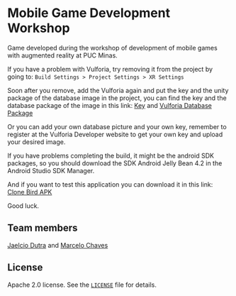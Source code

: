 # Mobile Game Development Workshop

Game developed during the workshop of development of mobile games with augmented reality at PUC Minas.

If you have a problem with Vulforia, try removing it from the project by going to:
`Build Settings > Project Settings > XR Settings`

Soon after you remove, add the Vulforia again and put the key and the unity package of the database image in the project, you can find the key and the database package of the image in this link:
[Key](key.txt) and
[Vulforia Database Package](https://drive.google.com/file/d/1EchVJc3Uyfbeq5n3MN8bwwxts01JsGEr/view?usp=sharing)

Or you can add your own database picture and your own key, remember to register at the Vulforia Developer website to get your own key and upload your desired image.

If you have problems completing the build, it might be the android SDK packages, so you should download the SDK Android Jelly Bean 4.2 in the Android Studio SDK Manager.

And if you want to test this application you can download it in this link: [Clone Bird APK](https://drive.google.com/open?id=16l86hROB6hFcDQnZjy1xFiQVwszqvRxo)

Good luck.

## Team members
[Jaelcio Dutra](https://www.linkedin.com/in/jaelcio-dutra) and [Marcelo Chaves](https://www.linkedin.com/in/marcelochaves95)

## License
Apache 2.0 license. See the [`LICENSE`](LICENSE) file for details.

